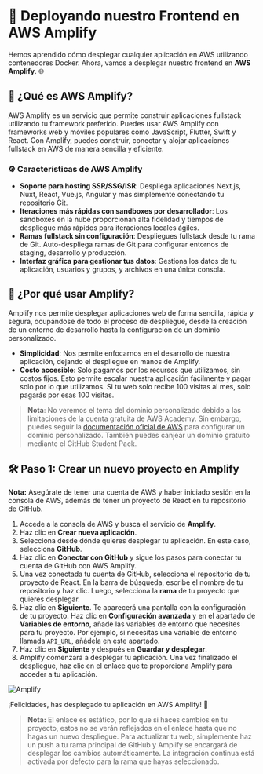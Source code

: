# 🚀 Deployando nuestro Frontend en AWS Amplify

Hemos aprendido cómo desplegar cualquier aplicación en AWS utilizando contenedores Docker. Ahora, vamos a desplegar nuestro frontend en **AWS Amplify**. 🌐

## 🌟 ¿Qué es AWS Amplify?

AWS Amplify es un servicio que permite construir aplicaciones fullstack utilizando tu framework preferido. Puedes usar AWS Amplify con frameworks web y móviles populares como JavaScript, Flutter, Swift y React. Con Amplify, puedes construir, conectar y alojar aplicaciones fullstack en AWS de manera sencilla y eficiente. 

### ⚙️ Características de AWS Amplify

- **Soporte para hosting SSR/SSG/ISR**: Despliega aplicaciones Next.js, Nuxt, React, Vue.js, Angular y más simplemente conectando tu repositorio Git.
- **Iteraciones más rápidas con sandboxes por desarrollador**: Los sandboxes en la nube proporcionan alta fidelidad y tiempos de despliegue más rápidos para iteraciones locales ágiles.
- **Ramas fullstack sin configuración**: Despliegues fullstack desde tu rama de Git. Auto-despliega ramas de Git para configurar entornos de staging, desarrollo y producción.
- **Interfaz gráfica para gestionar tus datos**: Gestiona los datos de tu aplicación, usuarios y grupos, y archivos en una única consola.

## 🎯 ¿Por qué usar Amplify?

Amplify nos permite desplegar aplicaciones web de forma sencilla, rápida y segura, ocupándose de todo el proceso de despliegue, desde la creación de un entorno de desarrollo hasta la configuración de un dominio personalizado.

- **Simplicidad**: Nos permite enfocarnos en el desarrollo de nuestra aplicación, dejando el despliegue en manos de Amplify.
- **Costo accesible**: Solo pagamos por los recursos que utilizamos, sin costos fijos. Esto permite escalar nuestra aplicación fácilmente y pagar solo por lo que utilizamos. Si tu web solo recibe 100 visitas al mes, solo pagarás por esas 100 visitas.

> **Nota**: No veremos el tema del dominio personalizado debido a las limitaciones de la cuenta gratuita de AWS Academy. Sin embargo, puedes seguir la [documentación oficial de AWS](https://docs.aws.amazon.com/amplify/index.html) para configurar un dominio personalizado. También puedes canjear un dominio gratuito mediante el GitHub Student Pack.

## 🛠️ Paso 1: Crear un nuevo proyecto en Amplify

**Nota:** Asegúrate de tener una cuenta de AWS y haber iniciado sesión en la consola de AWS, además de tener un proyecto de React en tu repositorio de GitHub.

1. Accede a la consola de AWS y busca el servicio de **Amplify**.
2. Haz clic en **Crear nueva aplicación**.
3. Selecciona desde dónde quieres desplegar tu aplicación. En este caso, selecciona **GitHub**.
4. Haz clic en **Conectar con GitHub** y sigue los pasos para conectar tu cuenta de GitHub con AWS Amplify.
5. Una vez conectada tu cuenta de GitHub, selecciona el repositorio de tu proyecto de React. En la barra de búsqueda, escribe el nombre de tu repositorio y haz clic. Luego, selecciona la **rama** de tu proyecto que quieres desplegar.
6. Haz clic en **Siguiente**. Te aparecerá una pantalla con la configuración de tu proyecto. Haz clic en **Configuración avanzada** y en el apartado de **Variables de entorno**, añade las variables de entorno que necesites para tu proyecto. Por ejemplo, si necesitas una variable de entorno llamada `API_URL`, añádela en este apartado.
7. Haz clic en **Siguiente** y después en **Guardar y desplegar**.
8. Amplify comenzará a desplegar tu aplicación. Una vez finalizado el despliegue, haz clic en el enlace que te proporciona Amplify para acceder a tu aplicación.

![Amplify](../media/AWS-AMPLIFY.gif)

¡Felicidades, has desplegado tu aplicación en AWS Amplify! 🚀

> **Nota:** El enlace es estático, por lo que si haces cambios en tu proyecto, estos no se verán reflejados en el enlace hasta que no hagas un nuevo despliegue. Para actualizar tu web, simplemente haz un push a tu rama principal de GitHub y Amplify se encargará de desplegar los cambios automáticamente. La integración continua está activada por defecto para la rama que hayas seleccionado.